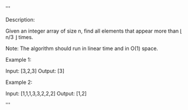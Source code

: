 '''

Description:

Given an integer array of size n, find all elements that appear more than ⌊ n/3 ⌋ times.

Note: The algorithm should run in linear time and in O(1) space.

Example 1:

Input: [3,2,3]
Output: [3]



Example 2:

Input: [1,1,1,3,3,2,2,2]
Output: [1,2]

'''